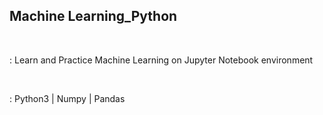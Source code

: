 ## Machine Learning_Python 

<br>

: Learn and Practice Machine Learning on Jupyter Notebook environment

<br>


: Python3 | Numpy | Pandas 
